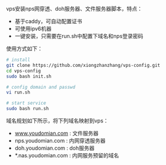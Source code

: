 vps安装nps网穿透、doh服务器、文件服务器脚本，特点：
- 基于caddy，可自动配置证书
- 可使用ipv6机器
- 一键安装，只需要在run.sh中配置下域名和nps登录密码

使用方式如下：

``` sh
# install
git clone https://github.com/xiongzhanzhang/vps-config.git
cd vps-config
sudo bash init.sh

# config domain and passwd
vi run.sh

# start service
sudo bash run.sh
```

域名规划如下所示，将下列域名映射到vps：
- www.youdomian.com : 文件服务器
- nps.youdomian.com : 内网穿透服务器
- doh.youdomian.com : doh服务器
- *.nas.youdomian.com : 内网服务预留的域名



